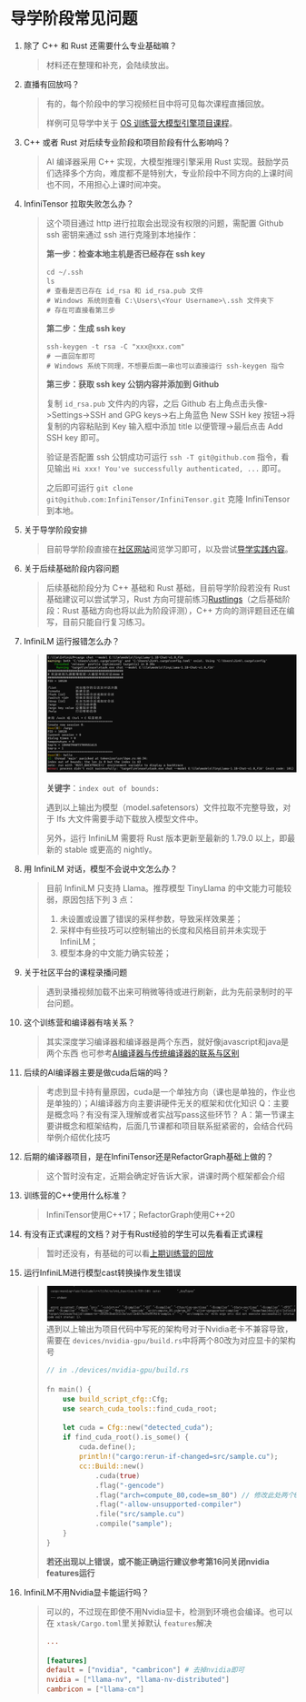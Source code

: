 # 导学阶段常见问题

1. 除了 C++ 和 Rust 还需要什么专业基础嘛？

   > 材料还在整理和补充，会陆续放出。
   >
2. 直播有回放吗？

   > 有的，每个阶段中的学习视频栏目中将可见每次课程直播回放。
   >
   > 样例可见导学中关于 [OS 训练营大模型引擎项目课程](https://opencamp.cn/os2edu/camp/2024spring/stage/10?tab=video)。
   >
3. C++ 或者 Rust 对后续专业阶段和项目阶段有什么影响吗？

   > AI 编译器采用 C++ 实现，大模型推理引擎采用 Rust 实现。鼓励学员们选择多个方向，难度都不是特别大，专业阶段中不同方向的上课时间也不同，不用担心上课时间冲突。
   >
4. InfiniTensor 拉取失败怎么办？

   > 这个项目通过 http 进行拉取会出现没有权限的问题，需配置 Github ssh 密钥来通过 ssh 进行克隆到本地操作：
   >
   > **第一步：检查本地主机是否已经存在 ssh key**
   >
   > ```shell
   > cd ~/.ssh
   > ls
   > # 查看是否已存在 id_rsa 和 id_rsa.pub 文件
   > # Windows 系统则查看 C:\Users\<Your Username>\.ssh 文件夹下
   > # 存在可直接看第三步
   > ```
   > **第二步：生成 ssh key**
   >
   > ```shell
   > ssh-keygen -t rsa -C "xxx@xxx.com"
   > # 一直回车即可
   > # Windows 系统下同理，不想要后面一串也可以直接运行 ssh-keygen 指令
   > ```
   > **第三步：获取 ssh key 公钥内容并添加到 Github**
   >
   > 复制 `id_rsa.pub` 文件内的内容，之后 Github 右上角点击头像->Settings->SSH and GPG keys->右上角蓝色 New SSH key 按钮->将复制的内容粘贴到 Key 输入框中添加 title 以便管理->最后点击 Add SSH key 即可。
   >
   > 验证是否配置 ssh 公钥成功可运行 `ssh -T git@github.com` 指令，看见输出 `Hi xxx! You've successfully authenticated, ...` 即可。
   >
   > 之后即可运行 `git clone git@github.com:InfiniTensor/InfiniTensor.git` 克隆 InfiniTensor 到本地。
   >
5. 关于导学阶段安排

   > 目前导学阶段直接在[社区网站](https://opencamp.cn/InfiniTensor/camp/2024summer/stage/0)阅览学习即可，以及尝试[导学实践内容](../profile/README.md#导学阶段实践-)。
   >
6. 关于后续基础阶段内容问题

   > 后续基础阶段分为 C++ 基础和 Rust 基础，目前导学阶段若没有 Rust 基础建议可以尝试学习，Rust 方向可提前练习[Rustlings](https://github.com/rust-lang/rustlings/)（之后基础阶段：Rust 基础方向也将以此为阶段评测），C++ 方向的测评题目还在编写，目前只能自行复习练习。
   >
7. InfiniLM 运行报错怎么办？

   > ![out-of-bound](err-idx-out-of-bound.png)
   >
   > **关键字**：`index out of bounds:`
   >
   > 遇到以上输出为模型（model.safetensors）文件拉取不完整导致，对于 lfs 大文件需要手动下载放入模型文件中。
   >
   > 另外，运行 InfiniLM 需要将 Rust 版本更新至最新的 1.79.0 以上，即最新的 stable 或更高的 nightly。
   >
8. 用 InfiniLM 对话，模型不会说中文怎么办？

   > 目前 InfiniLM 只支持 Llama。推荐模型 TinyLlama 的中文能力可能较弱，原因包括下列 3 点：
   >
   > 1. 未设置或设置了错误的采样参数，导致采样效果差；
   > 2. 采样中有些技巧可以控制输出的长度和风格目前并未实现于 InfiniLM；
   > 3. 模型本身的中文能力确实较差；
   >
9. 关于社区平台的课程录播问题

   > 遇到录播视频加载不出来可稍微等待或进行刷新，此为先前录制时的平台问题。
   >
10. 这个训练营和编译器有啥关系？

    > 其实深度学习编译器和编译器是两个东西，就好像javascript和java是两个东西
    > 也可参考[AI编译器与传统编译器的联系与区别](https://blog.csdn.net/weixin_44966641/article/details/121629901)
    >
11. 后续的AI编译器主要是做cuda后端的吗？

    > 考虑到显卡持有量原因，cuda是一个单独方向（课也是单独的，作业也是单独的）；AI编译器方向主要讲硬件无关的框架和优化知识
    > Q：主要是概念吗？有没有深入理解或者实战写pass这些环节？
    > A：第一节课主要讲概念和框架结构，后面几节课都和项目联系挺紧密的，会结合代码举例介绍优化技巧
    >
12. 后期的编译器项目，是在InfiniTensor还是RefactorGraph基础上做的？

    > 这个暂时没有定，近期会确定好告诉大家，讲课时两个框架都会介绍
    >
13. 训练营的C++使用什么标准？

    > InfiniTensor使用C++17；RefactorGraph使用C++20
    >
14. 有没有正式课程的文档？对于有Rust经验的学生可以先看看正式课程

    > 暂时还没有，有基础的可以看[上期训练营的回放](https://opencamp.cn/os2edu/camp/2024spring/stage/10?tab=video)
    >
15. 运行InfiniLM进行模型cast转换操作发生错误

    > ![cast_error_nvcc](cast_error_nvcc.png)
    > 遇到以上输出为项目代码中写死的架构号对于Nvidia老卡不兼容导致，需要在 `devices/nvidia-gpu/build.rs`中将两个80改为对应显卡的架构号
    >
    > ```rust
    > // in ./devices/nvidia-gpu/build.rs
    >
    > ﻿fn main() {
    >     use build_script_cfg::Cfg;
    >     use search_cuda_tools::find_cuda_root;
    >
    >     let cuda = Cfg::new("detected_cuda");
    >     if find_cuda_root().is_some() {
    >         cuda.define();
    >         println!("cargo:rerun-if-changed=src/sample.cu");
    >         cc::Build::new()
    >             .cuda(true)
    >             .flag("-gencode")
    >             .flag("arch=compute_80,code=sm_80") // 修改此处两个80为对应显卡架构号
    >             .flag("-allow-unsupported-compiler")
    >             .file("src/sample.cu")
    >             .compile("sample");
    >     }
    > }
    > ```
    > **若还出现以上错误，或不能正确运行建议参考第16问关闭nvidia features运行**
    >
16. InfiniLM不用Nvidia显卡能运行吗？

    > 可以的，不过现在即使不用Nvidia显卡，检测到环境也会编译。也可以在 `xtask/Cargo.toml`里关掉默认 `features`解决
    >
    > ```toml
    > ...
    >
    > [features]
    > default = ["nvidia", "cambricon"] # 去掉nvidia即可
    > nvidia = ["llama-nv", "llama-nv-distributed"]
    > cambricon = ["llama-cn"]
    > ```
    >
